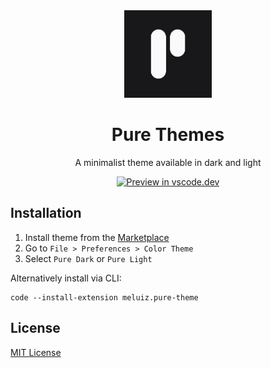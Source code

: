 <center>
  <img src="https://raw.githubusercontent.com/meluiz/pure-themes/main/icon.png" width="140" />

  # Pure Themes
  A minimalist theme available in dark and light

  [![Preview in vscode.dev](https://img.shields.io/badge/preview%20in-vscode.dev-blue)](https://vscode.dev/theme/me7uiz.pure-themes)
</center>


## Installation

1. Install theme from the [Marketplace](https://marketplace.visualstudio.com/items?itemName=meluiz.pure-themes)
2. Go to `File > Preferences > Color Theme`
3. Select `Pure Dark` or `Pure Light`

Alternatively install via CLI:
```
code --install-extension meluiz.pure-theme
```

## License

[MIT License](LICENSE) 